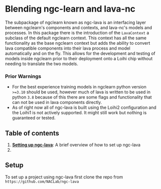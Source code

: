 # Blending ngc-learn and lava-nc

The subpackage of ngclearn known as ngc-lava is an interfacing layer between ngclearn's components and contexts, and
lava-nc's models and processes. In this package there is the introduction of the `LavaContext` a subclass of the default
ngclearn context. This context has all the same functionality as the base ngclearn context but adds the ability to
convert lava compatible components into their lava process and model automatically and on the fly. This allows for the
development and testing of models inside ngclearn prior to their deployment onto a Loihi chip without needing to
translate the two models.

### Prior Warnings

- For the best experience training models in ngclearn python version `>=3.10` should be used, however much of lava is
  written to be used in python `3.8` because of this there are some flags and functionality that can not be used in lava
  components directly.
- As of right now all of ngc-lava is built using the Loihi2 configuration and the Loihi1 is not actively supported. It
  might still work but nothing is guaranteed or tested.


## Table of contents
1. <b>[Setting up ngc-lava](setup.md)</b>: A brief overview of how to set up ngc-lava
2. 


## Setup
To set up a project using ngc-lava first clone the repo from `https://github.com/NACLab/ngc-lava`